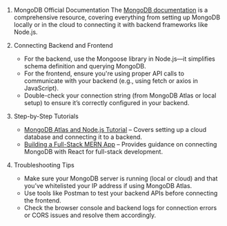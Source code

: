 1. MongoDB Official Documentation
   The [MongoDB documentation](https://www.mongodb.com/docs/) is a comprehensive resource, covering everything from setting up MongoDB locally or in the cloud to connecting it with backend frameworks like Node.js.  

2. Connecting Backend and Frontend  
   - For the backend, use the Mongoose library in Node.js—it simplifies schema definition and querying MongoDB.  
   - For the frontend, ensure you're using proper API calls to communicate with your backend (e.g., using fetch or axios in JavaScript).  
   - Double-check your connection string (from MongoDB Atlas or local setup) to ensure it’s correctly configured in your backend.  

3. Step-by-Step Tutorials 
   - [MongoDB Atlas and Node.js Tutorial](https://www.mongodb.com/languages/express-mongodb-tutorial) – Covers setting up a cloud database and connecting it to a backend.  
   - [Building a Full-Stack MERN App](https://www.mongodb.com/languages/mern-stack-tutorial) – Provides guidance on connecting MongoDB with React for full-stack development.  

4. Troubleshooting Tips
   - Make sure your MongoDB server is running (local or cloud) and that you’ve whitelisted your IP address if using MongoDB Atlas.  
   - Use tools like Postman to test your backend APIs before connecting the frontend.  
   - Check the browser console and backend logs for connection errors or CORS issues and resolve them accordingly.  
